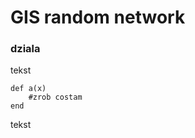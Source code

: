 GIS random network
==================

### dziala

tekst



	def a(x)
		#zrob costam
	end

tekst

###
